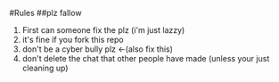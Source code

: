#Rules
##plz fallow


1. First can someone fix the plz (i'm just lazzy)
2. it's fine if you fork this repo
3. don't be a cyber bully plz <-(also fix this)
4. don't delete the chat that other people have made (unless your just cleaning up)
